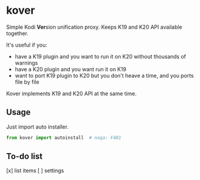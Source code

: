 # kover

Simple Kodi **Ver**sion unification proxy. Keeps K19 and K20 API available together.

It's useful if you:

- have a K19 plugin and you want to run it on K20 without thousands of warnings
- have a K20 plugin and you want run it on K19
- want to port K19 plugin to K20 but you don't heave a time, and you ports file by file

Kover implements K19 and K20 API at the same time.

## Usage

Just import auto installer.
```python
from kover import autoinstall  # noqa: F401
```


## To-do list

[x] list items
[ ] settings
